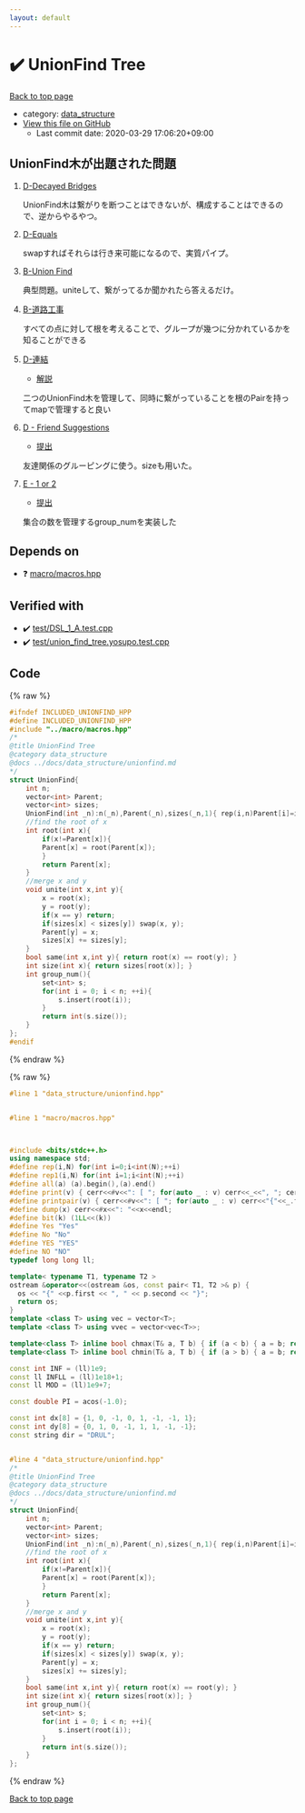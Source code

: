 ```yaml
---
layout: default
---
```


<!-- mathjax config similar to math.stackexchange -->
<script type="text/javascript" async
  src="https://cdnjs.cloudflare.com/ajax/libs/mathjax/2.7.5/MathJax.js?config=TeX-MML-AM_CHTML">
</script>
<script type="text/x-mathjax-config">
  MathJax.Hub.Config({
    TeX: { equationNumbers: { autoNumber: "AMS" }},
    tex2jax: {
      inlineMath: [ ['$','$'] ],
      processEscapes: true
    },
    "HTML-CSS": { matchFontHeight: false },
    displayAlign: "left",
    displayIndent: "2em"
  });
</script>

<script type="text/javascript" src="https://cdnjs.cloudflare.com/ajax/libs/jquery/3.4.1/jquery.min.js"></script>
<script src="https://cdn.jsdelivr.net/npm/jquery-balloon-js@1.1.2/jquery.balloon.min.js" integrity="sha256-ZEYs9VrgAeNuPvs15E39OsyOJaIkXEEt10fzxJ20+2I=" crossorigin="anonymous"></script>
<script type="text/javascript" src="../../assets/js/copy-button.js"></script>
<link rel="stylesheet" href="../../assets/css/copy-button.css" />


# :heavy_check_mark: UnionFind Tree

<a href="../../index.html">Back to top page</a>

* category: <a href="../../index.html#c8f6850ec2ec3fb32f203c1f4e3c2fd2">data_structure</a>
* <a href="{{ site.github.repository_url }}/blob/master/data_structure/unionfind.hpp">View this file on GitHub</a>
    - Last commit date: 2020-03-29 17:06:20+09:00




## UnionFind木が出題された問題
1. [D-Decayed Bridges](https://beta.atcoder.jp/contests/abc120)

    UnionFind木は繋がりを断つことはできないが、構成することはできるので、逆からやるやつ。

1. [D-Equals](https://beta.atcoder.jp/contests/abc097)

    swapすればそれらは行き来可能になるので、実質パイプ。

1. [B-Union Find](https://beta.atcoder.jp/contests/atc001)

    典型問題。uniteして、繋がってるか聞かれたら答えるだけ。

1. [B-道路工事](https://beta.atcoder.jp/contests/arc032/)

    すべての点に対して根を考えることで、グループが幾つに分かれているかを知ることができる


1. [D-連結](https://beta.atcoder.jp/contests/abc049)

    - [解説](http://drken1215.hatenablog.com/entry/2019/06/29/182300)

    二つのUnionFind木を管理して、同時に繋がっていることを根のPairを持ってmapで管理すると良い


1. [D - Friend Suggestions](https://atcoder.jp/contests/abc157/tasks/abc157_d)

    - [提出](https://atcoder.jp/contests/abc157/submissions/10460043)

    友達関係のグルーピングに使う。sizeも用いた。


1. [E - 1 or 2](https://atcoder.jp/contests/abc126/tasks/abc126_e)
    - [提出](https://atcoder.jp/contests/abc126/submissions/10649376)

    集合の数を管理するgroup_numを実装した


## Depends on

* :question: <a href="../macro/macros.hpp.html">macro/macros.hpp</a>


## Verified with

* :heavy_check_mark: <a href="../../verify/test/DSL_1_A.test.cpp.html">test/DSL_1_A.test.cpp</a>
* :heavy_check_mark: <a href="../../verify/test/union_find_tree.yosupo.test.cpp.html">test/union_find_tree.yosupo.test.cpp</a>


## Code

<a id="unbundled"></a>
{% raw %}
```cpp
#ifndef INCLUDED_UNIONFIND_HPP
#define INCLUDED_UNIONFIND_HPP
#include "../macro/macros.hpp"
/*
@title UnionFind Tree
@category data_structure
@docs ../docs/data_structure/unionfind.md
*/
struct UnionFind{
    int n;
    vector<int> Parent;
    vector<int> sizes;
    UnionFind(int _n):n(_n),Parent(_n),sizes(_n,1){ rep(i,n)Parent[i]=i; }
    //find the root of x
    int root(int x){
        if(x!=Parent[x]){
        Parent[x] = root(Parent[x]);
        }
        return Parent[x];
    }
    //merge x and y
    void unite(int x,int y){
        x = root(x);
        y = root(y);
        if(x == y) return;
        if(sizes[x] < sizes[y]) swap(x, y);
        Parent[y] = x;
        sizes[x] += sizes[y];
    }
    bool same(int x,int y){ return root(x) == root(y); }
    int size(int x){ return sizes[root(x)]; }
    int group_num(){
        set<int> s;
        for(int i = 0; i < n; ++i){
            s.insert(root(i));
        }
        return int(s.size());
    }
};
#endif
```
{% endraw %}

<a id="bundled"></a>
{% raw %}
```cpp
#line 1 "data_structure/unionfind.hpp"


#line 1 "macro/macros.hpp"



#include <bits/stdc++.h>
using namespace std;
#define rep(i,N) for(int i=0;i<int(N);++i)
#define rep1(i,N) for(int i=1;i<int(N);++i)
#define all(a) (a).begin(),(a).end()
#define print(v) { cerr<<#v<<": [ "; for(auto _ : v) cerr<<_<<", "; cerr<<"]"<<endl; }
#define printpair(v) { cerr<<#v<<": [ "; for(auto _ : v) cerr<<"{"<<_.first<<","<<_.second<<"}"<<", "; cerr<<"]"<<endl; }
#define dump(x) cerr<<#x<<": "<<x<<endl;
#define bit(k) (1LL<<(k))
#define Yes "Yes"
#define No "No"
#define YES "YES"
#define NO "NO"
typedef long long ll;

template< typename T1, typename T2 >
ostream &operator<<(ostream &os, const pair< T1, T2 >& p) {
  os << "{" <<p.first << ", " << p.second << "}";
  return os;
}
template <class T> using vec = vector<T>;
template <class T> using vvec = vector<vec<T>>;

template<class T> inline bool chmax(T& a, T b) { if (a < b) { a = b; return true; } return false; }
template<class T> inline bool chmin(T& a, T b) { if (a > b) { a = b; return true; } return false; }

const int INF = (ll)1e9;
const ll INFLL = (ll)1e18+1;
const ll MOD = (ll)1e9+7;

const double PI = acos(-1.0);

const int dx[8] = {1, 0, -1, 0, 1, -1, -1, 1};
const int dy[8] = {0, 1, 0, -1, 1, 1, -1, -1};
const string dir = "DRUL";


#line 4 "data_structure/unionfind.hpp"
/*
@title UnionFind Tree
@category data_structure
@docs ../docs/data_structure/unionfind.md
*/
struct UnionFind{
    int n;
    vector<int> Parent;
    vector<int> sizes;
    UnionFind(int _n):n(_n),Parent(_n),sizes(_n,1){ rep(i,n)Parent[i]=i; }
    //find the root of x
    int root(int x){
        if(x!=Parent[x]){
        Parent[x] = root(Parent[x]);
        }
        return Parent[x];
    }
    //merge x and y
    void unite(int x,int y){
        x = root(x);
        y = root(y);
        if(x == y) return;
        if(sizes[x] < sizes[y]) swap(x, y);
        Parent[y] = x;
        sizes[x] += sizes[y];
    }
    bool same(int x,int y){ return root(x) == root(y); }
    int size(int x){ return sizes[root(x)]; }
    int group_num(){
        set<int> s;
        for(int i = 0; i < n; ++i){
            s.insert(root(i));
        }
        return int(s.size());
    }
};


```
{% endraw %}

<a href="../../index.html">Back to top page</a>

